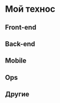 <script setup>
    import TechnoCard from "../../../components/TechnoCard.vue"
</script>

# Мой технос <Badge type="tip" text="НЗП" />

## Front-end

<TechnoCard wanted='front' />

## Back-end

<TechnoCard wanted='back' />

## Mobile

<TechnoCard wanted='mobile' />

## Ops

<TechnoCard wanted='ops' />

## Другие

<TechnoCard wanted='other' />